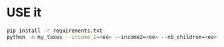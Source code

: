 # USE it 

```sh
pip install -r requirements.txt
python -m my_taxes --income_1=<ee> --income2=<ee> --nb_children=<ee>
```

